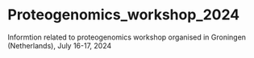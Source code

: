 # Proteogenomics_workshop_2024
Informtion related to proteogenomics workshop organised in Groningen (Netherlands), July 16-17, 2024
